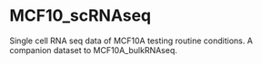 # MCF10_scRNAseq
Single cell RNA seq data of MCF10A testing routine conditions. A companion dataset to MCF10A_bulkRNAseq.
